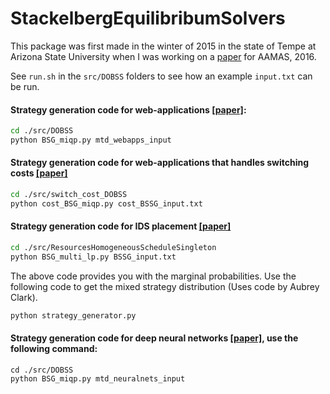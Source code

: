 # StackelbergEquilibribumSolvers

This package was first made in the winter of 2015 in the state of Tempe at Arizona State University when I was working on a [paper](http://trust.sce.ntu.edu.sg/aamas16/pdfs/p1377.pdf) for AAMAS, 2016.

See `run.sh` in the `src/DOBSS` folders to see how an example `input.txt` can be run.

#### Strategy generation code for web-applications [\[paper\]](http://rakaposhi.eas.asu.edu/aamas16-mtd.pdf):

```bash
cd ./src/DOBSS
python BSG_miqp.py mtd_webapps_input
```

#### Strategy generation code for web-applications that handles switching costs [\[paper\]](http://rakaposhi.eas.asu.edu/AAMAS-2017-MTD.pdf)

```bash
cd ./src/switch_cost_DOBSS
python cost_BSG_miqp.py cost_BSSG_input.txt
```

#### Strategy generation code for IDS placement [\[paper\]](https://yochan-lab.github.io/papers/files/papers/mtd_ids_gamesec.pdf)

```bash
cd ./src/ResourcesHomogeneousScheduleSingleton
python BSG_multi_lp.py BSSG_input.txt
```

The above code provides you with the marginal probabilities. Use the following code to get the mixed strategy distribution (Uses code by Aubrey Clark).
```bash
python strategy_generator.py
```

#### Strategy generation code for deep neural networks [\[paper\]](https://arxiv.org/abs/1705.07213), use the following command:

```
cd ./src/DOBSS
python BSG_miqp.py mtd_neuralnets_input
```

